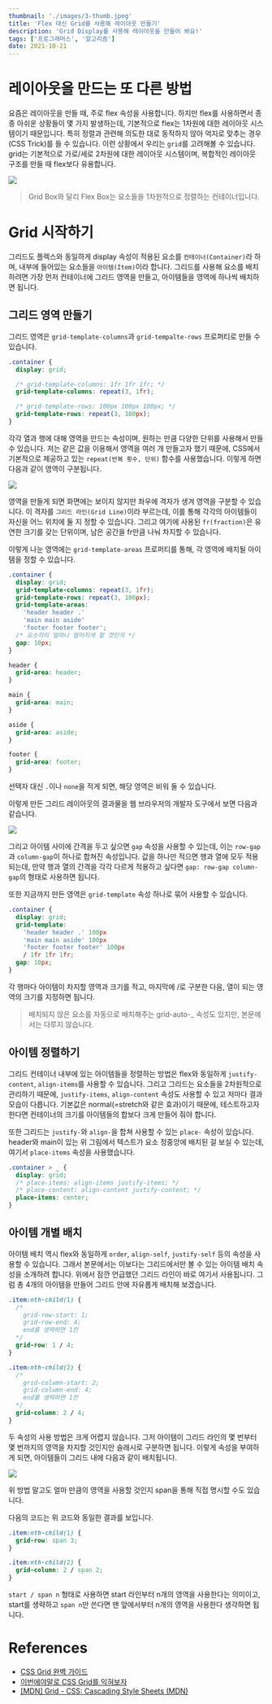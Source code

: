 ```yaml
---
thumbnail: './images/3-thumb.jpeg'
title: 'Flex 대신 Grid를 사용해 레이아웃 만들기'
description: 'Grid Display를 사용해 레이아웃을 만들어 봐요!'
tags: ['프로그래머스', '알고리즘']
date: 2021-10-21
---
```


# 레이아웃을 만드는 또 다른 방법

요즘은 레이아웃을 만들 때, 주로 flex 속성을 사용합니다. 하지만 flex를 사용하면서 종종 아쉬운 상황들이 몇 가지 발생하는데, 기본적으로 flex는 1차원에 대한 레이아웃 시스템이기 때문입니다. 특히 정렬과 관련해 의도한 대로 동작하지 않아 억지로 맞추는 경우(CSS Trick)를 들 수 있습니다. 이런 상황에서 우리는 `grid`를 고려해볼 수 있습니다. grid는 기본적으로 가로/세로 2차원에 대한 레이아웃 시스템이며, 복합적인 레이아웃 구조를 만들 때 flex보다 유용합니다.

![](https://img1.daumcdn.net/thumb/R1280x0/?scode=mtistory2&fname=https%3A%2F%2Fblog.kakaocdn.net%2Fdn%2FLMJrz%2Fbtrim5xaXm7%2Fo5wbGxQltEmo37LjPOaL30%2Fimg.jpg)

> Grid Box와 달리 Flex Box는 요소들을 1차원적으로 정렬하는 컨테이너입니다.

# Grid 시작하기

그리드도 플렉스와 동일하게 display 속성이 적용된 요소를 `컨테이너(Container)`라 하며, 내부에 들어있는 요소들을 `아이템(Item)`이라 합니다. 그리드를 사용해 요소를 배치하려면 가장 먼저 컨테이너에 그리드 영역을 만들고, 아이템들을 영역에 하나씩 배치하면 됩니다.

## 그리드 영역 만들기

그리드 영역은 `grid-template-columns`과 `grid-tempalte-rows` 프로퍼티로 만들 수 있습니다.

```css
.container {
  display: grid;

  /* grid-template-columns: 1fr 1fr 1fr; */
  grid-template-columns: repeat(3, 1fr);

  /* grid-template-rows: 100px 100px 100px; */
  grid-template-rows: repeat(3, 100px);
}
```

각각 열과 행에 대해 영역을 만드는 속성이며, 원하는 만큼 다양한 단위를 사용해서 만들 수 있습니다. 저는 같은 값을 이용해서 영역을 여러 개 만들고자 했기 때문에, CSS에서 기본적으로 제공하고 있는 `repeat(반복 횟수, 단위)` 함수를 사용했습니다. 이렇게 하면 다음과 같이 영역이 구분됩니다.

![](https://img1.daumcdn.net/thumb/R1280x0/?scode=mtistory2&fname=https%3A%2F%2Fblog.kakaocdn.net%2Fdn%2FHaPYg%2FbtriiBcjGba%2F9GWEpPtudSI1SYrDVEI0MK%2Fimg.jpg)

영역을 만들게 되면 화면에는 보이지 않지만 좌우에 격자가 생겨 영역을 구분할 수 있습니다. 이 격자를 `그리드 라인(Grid Line)`이라 부르는데, 이를 통해 각각의 아이템들이 자신을 어느 위치에 둘 지 정할 수 있습니다. 그리고 여기에 사용된 `fr(fraction)`은 유연한 크기를 갖는 단위이며, 남은 공간을 fr만큼 나눠 차지할 수 있습니다.

이렇게 나눈 영역에는 `grid-template-areas` 프로퍼티를 통해, 각 영역에 배치될 아이템을 정할 수 있습니다.

```css
.container {
  display: grid;
  grid-template-columns: repeat(3, 1fr);
  grid-template-rows: repeat(3, 100px);
  grid-template-areas:
    'header header .'
    'main main aside'
    'footer footer footer';
  /* 요소끼리 얼마나 떨어지게 할 것인지 */
  gap: 10px;
}

header {
  grid-area: header;
}

main {
  grid-area: main;
}

aside {
  grid-area: aside;
}

footer {
  grid-area: footer;
}
```

선택자 대신 `.`이나 `none`을 적게 되면, 해당 영역은 비워 둘 수 있습니다.

이렇게 만든 그리드 레이아웃의 결과물을 웹 브라우저의 개발자 도구에서 보면 다음과 같습니다.

![](https://img1.daumcdn.net/thumb/R1280x0/?scode=mtistory2&fname=https%3A%2F%2Fblog.kakaocdn.net%2Fdn%2Fb9ajjR%2FbtrirxeCDYT%2FkoB1R9ObeK1OgOkbaNfP8k%2Fimg.png)

그리고 아이템 사이에 간격을 두고 싶으면 `gap` 속성을 사용할 수 있는데, 이는 `row-gap`과 `column-gap`이 하나로 합쳐진 속성입니다. 값을 하나만 적으면 행과 열에 모두 적용되는데, 만약 행과 열의 간격을 각각 다르게 적용하고 싶다면 `gap: row-gap column-gap`의 형태로 사용하면 됩니다.

또한 지금까지 만든 영역은 `grid-template` 속성 하나로 묶어 사용할 수 있습니다.

```css
.container {
  display: grid;
  grid-template:
    'header header .' 100px
    'main main aside' 100px
    'footer footer footer' 100px
    / 1fr 1fr 1fr;
  gap: 10px;
}
```

각 행마다 아이템이 차지할 영역과 크기를 적고, 마지막에 /로 구분한 다음, 열이 되는 영역의 크기를 지정하면 됩니다.

> 배치되지 않은 요소를 자동으로 배치해주는 grid-auto-\_ 속성도 있지만, 본문에서는 다루지 않습니다.

## 아이템 정렬하기

그리드 컨테이너 내부에 있는 아이템들을 정렬하는 방법은 flex와 동일하게 `justify-content`, `align-items`를 사용할 수 있습니다. 그리고 그리드는 요소들을 2차원적으로 관리하기 때문에, `justify-items`, `align-content` 속성도 사용할 수 있고 저마다 결과 모습이 다릅니다. 기본값은 normal(=stretch와 같은 효과)이기 때문에, 테스트하고자 한다면 컨테이너의 크기를 아이템들의 합보다 크게 만들어 줘야 합니다.

또한 그리드는 `justify-`와 `align-`을 합쳐 사용할 수 있는 `place-` 속성이 있습니다. header와 main이 있는 위 그림에서 텍스트가 요소 정중앙에 배치된 걸 보실 수 있는데, 여기서 `place-items` 속성을 사용했습니다.

```css
.container > _ {
  display: grid;
  /* place-items: align-items justify-items; */
  /* place-content: align-content justify-content; */
  place-items: center;
}
```

## 아이템 개별 배치

아이템 배치 역시 flex와 동일하게 `order`, `align-self`, `justify-self` 등의 속성을 사용할 수 있습니다. 그래서 본문에서는 이보다는 그리드에서만 볼 수 있는 아이템 배치 속성을 소개하려 합니다. 위에서 잠깐 언급했던 그리드 라인이 바로 여기서 사용됩니다. 그럼 총 4개의 아이템을 만들어 그리드 안에 자유롭게 배치해 보겠습니다.

```css
.item:nth-child(1) {
  /* 
    grid-row-start: 1;
    grid-row-end: 4;
    end를 생략하면 1칸 
  */
  grid-row: 1 / 4;
}

.item:nth-child(2) {
  /* 
    grid-column-start: 2;
    grid-column-end: 4;
    end를 생략하면 1칸 
  */
  grid-column: 2 / 4;
}
```

두 속성의 사용 방법은 크게 어렵지 않습니다. 그저 아이템이 그리드 라인의 몇 번부터 몇 번까지의 영역을 차지할 것인지만 슬래시로 구분하면 됩니다. 이렇게 속성을 부여하게 되면, 아이템들이 그리드 내에 다음과 같이 배치됩니다.

![](https://img1.daumcdn.net/thumb/R1280x0/?scode=mtistory2&fname=https%3A%2F%2Fblog.kakaocdn.net%2Fdn%2FX6Lzb%2FbtrijrVixvj%2F8vIm3FVRVUlDKTG5GOj0LK%2Fimg.jpg)

위 방법 말고도 얼마 만큼의 영역을 사용할 것인지 span을 통해 직접 명시할 수도 있습니다.

다음의 코드는 위 코드와 동일한 결과를 보입니다.

```css
.item:nth-child(1) {
  grid-row: span 3;
}

.item:nth-child(2) {
  grid-column: 2 / span 2;
}
```

`start / span n` 형태로 사용하면 start 라인부터 n개의 영역을 사용한다는 의미이고, start를 생략하고 `span n`만 쓴다면 맨 앞에서부터 n개의 영역을 사용한다 생각하면 됩니다.

# References

- [CSS Grid 완벽 가이드](#)
- [이번에야말로 CSS Grid를 익혀보자](#)
- [[MDN] Grid - CSS: Cascading Style Sheets (MDN)](#)
